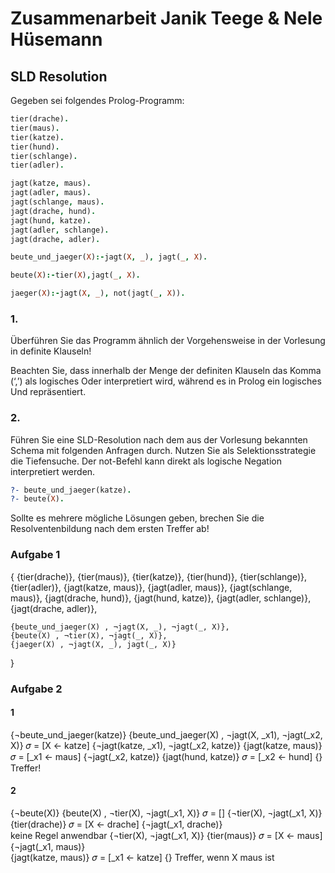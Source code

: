 # Zusammenarbeit Janik Teege & Nele Hüsemann

## SLD Resolution

Gegeben sei folgendes Prolog-Programm:

```Prolog
tier(drache).
tier(maus).
tier(katze).
tier(hund).
tier(schlange).
tier(adler).

jagt(katze, maus).
jagt(adler, maus).
jagt(schlange, maus).
jagt(drache, hund).
jagt(hund, katze).
jagt(adler, schlange).
jagt(drache, adler).

beute_und_jaeger(X):-jagt(X, _), jagt(_, X).

beute(X):-tier(X),jagt(_, X).

jaeger(X):-jagt(X, _), not(jagt(_, X)). 
```

### 1. 
Überführen Sie das Programm ähnlich der Vorgehensweise in der Vorlesung in definite Klauseln!

Beachten Sie, dass innerhalb der Menge der definiten Klauseln das Komma (‘,’) als logisches Oder interpretiert wird, während es in Prolog ein logisches Und repräsentiert.

### 2. 
Führen Sie eine SLD-Resolution nach dem aus der Vorlesung bekannten Schema mit folgenden Anfragen durch. Nutzen Sie als Selektionsstrategie die Tiefensuche. Der not-Befehl kann direkt als logische Negation interpretiert werden.
```Prolog
?- beute_und_jaeger(katze).
?- beute(X).
````

Sollte es mehrere mögliche Lösungen geben, brechen Sie die Resolventenbildung nach dem ersten Treffer ab!

### Aufgabe 1

{
    {tier(drache)},
    {tier(maus)},
    {tier(katze)},
    {tier(hund)},
    {tier(schlange)},
    {tier(adler)},
    {jagt(katze, maus)},
    {jagt(adler, maus)},
    {jagt(schlange, maus)},
    {jagt(drache, hund)},
    {jagt(hund, katze)},
    {jagt(adler, schlange)},
    {jagt(drache, adler)},

    {beute_und_jaeger(X) , ¬jagt(X, _), ¬jagt(_, X)},
    {beute(X) , ¬tier(X), ¬jagt(_, X)},
    {jaeger(X) , ¬jagt(X, _), jagt(_, X)}
}

### Aufgabe 2
#### 1
{¬beute_und_jaeger(katze)}          {beute_und_jaeger(X) , ¬jagt(X, _x1), ¬jagt(_x2, X)}
                                    𝜎 = [X ← katze]
{¬jagt(katze, _x1), ¬jagt(_x2, katze)}
                                    {jagt(katze, maus)}
                                    𝜎 = [_x1 ← maus]
{¬jagt(_x2, katze)}
                                    {jagt(hund, katze)}
                                    𝜎 = [_x2 ← hund]
{}
Treffer!

#### 2
{¬beute(X)}                     {beute(X) , ¬tier(X), ¬jagt(_x1, X)}
                                𝜎 = []
{¬tier(X), ¬jagt(_x1, X)}         
                                {tier(drache)}
                                𝜎 = [X ← drache]
{¬jagt(_x1, drache)}              
                                keine Regel anwendbar
{¬tier(X), ¬jagt(_x1, X)}
                                {tier(maus)}
                                𝜎 = [X ← maus]
{¬jagt(_x1, maus)}                
                                {jagt(katze, maus)}
                                𝜎 = [_x1 ← katze]
{}
Treffer, wenn X maus ist